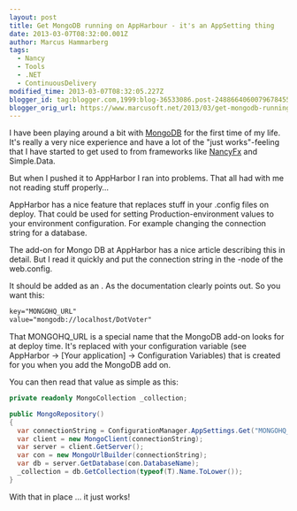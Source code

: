 ```yaml
---
layout: post
title: Get MongoDB running on AppHarbour - it's an AppSetting thing
date: 2013-03-07T08:32:00.001Z
author: Marcus Hammarberg
tags:
  - Nancy
  - Tools
  - .NET
  - ContinuousDelivery
modified_time: 2013-03-07T08:32:05.227Z
blogger_id: tag:blogger.com,1999:blog-36533086.post-2488664060079678455
blogger_orig_url: https://www.marcusoft.net/2013/03/get-mongodb-running-on-appharbour-its.html
---
```


I have been playing around a bit with [MongoDB](http://www.mongodb.org/) for the first time of my life. It's really a very nice experience and have a lot of the "just works"-feeling that I have started to get used to from frameworks like [NancyFx](http://www.nancyfx.org/) and Simple.Data.

But when I pushed it to AppHarbor I ran into problems. That all had with me not reading stuff properly…

AppHarbor has a nice feature that replaces stuff in your .config files on deploy. That could be used for setting Production-environment values to your environment configuration. For example changing the connection string for a database.

The add-on for Mongo DB at AppHarbor has a nice article describing this in detail. But I read it quickly and put the connection string in the -node of the web.config.

It should be added as an . As the documentation clearly points out. So you want this:

```xml
key="MONGOHQ_URL"
value="mongodb://localhost/DotVoter"
```

That MONGOHQ_URL is a special name that the MongoDB add-on looks for at deploy time. It's replaced with your configuration variable (see AppHarbor -> \[Your application\] -> Configuration Variables) that is created for you when you add the MongoDB add on.

You can then read that value as simple as this:

```c#
private readonly MongoCollection _collection;

public MongoRepository()
{
  var connectionString = ConfigurationManager.AppSettings.Get("MONGOHQ_URL");
  var client = new MongoClient(connectionString);
  var server = client.GetServer();
  var con = new MongoUrlBuilder(connectionString);
  var db = server.GetDatabase(con.DatabaseName);
  _collection = db.GetCollection(typeof(T).Name.ToLower());
}
```

With that in place … it just works!
